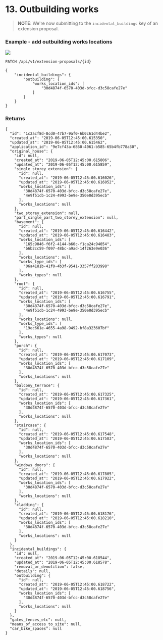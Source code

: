 # 13. Outbuilding works


> **NOTE**: We're now submitting to the `incidental_buildings` key of an extension proposal.


### Example - add outbuilding works locations

![](/static/screen15.png)

`PATCH /api/v1/extension-proposals/{id}`

    {
        "incidental_buildings": {
            "outbuilding": {
                "works_location_ids": [
                    "30d4874f-6570-403d-bfcc-d3c58cafe27e"
                ]
            }
        }
    }


### Returns

    {
      "id": "1c2acf8d-8cd0-47b7-9af0-6b0c61d44be2",
      "created_at": "2019-06-05T12:45:00.615350",
      "updated_at": "2019-06-05T12:45:00.615462",
      "application_id": "9e7cf43a-6860-4061-b585-65b4fb778a30",
      "original_house": {
        "id": null,
        "created_at": "2019-06-05T12:45:00.615806",
        "updated_at": "2019-06-05T12:45:00.615859",
        "single_storey_extension": {
          "id": null,
          "created_at": "2019-06-05T12:45:00.616026",
          "updated_at": "2019-06-05T12:45:00.616052",
          "works_location_ids": [
            "30d4874f-6570-403d-bfcc-d3c58cafe27e",
            "4e9f51cb-1c24-4993-be9e-350e0d395ecb"
          ],
          "works_locations": null
        },
        "two_storey_extension": null,
        "part_single_part_two_storey_extension": null,
        "basement": {
          "id": null,
          "created_at": "2019-06-05T12:45:00.616442",
          "updated_at": "2019-06-05T12:45:00.616483",
          "works_location_ids": [
            "165c9046-f6f2-4144-b60c-f1ca24c94054",
            "b6b2cc59-f097-48bc-a9ad-14f263e9e036"
          ],
          "works_locations": null,
          "works_type_ids": [
            "06a4181b-41f0-4b3f-9541-3357ff203998"
          ],
          "works_types": null
        },
        "roof": {
          "id": null,
          "created_at": "2019-06-05T12:45:00.616755",
          "updated_at": "2019-06-05T12:45:00.616791",
          "works_location_ids": [
            "30d4874f-6570-403d-bfcc-d3c58cafe27e",
            "4e9f51cb-1c24-4993-be9e-350e0d395ecb"
          ],
          "works_locations": null,
          "works_type_ids": [
            "19ec661e-4655-4a98-9492-bf8a323607bf"
          ],
          "works_types": null
        },
        "porch": {
          "id": null,
          "created_at": "2019-06-05T12:45:00.617073",
          "updated_at": "2019-06-05T12:45:00.617109",
          "works_location_ids": [
            "30d4874f-6570-403d-bfcc-d3c58cafe27e"
          ],
          "works_locations": null
        },
        "balcony_terrace": {
          "id": null,
          "created_at": "2019-06-05T12:45:00.617325",
          "updated_at": "2019-06-05T12:45:00.617361",
          "works_location_ids": [
            "30d4874f-6570-403d-bfcc-d3c58cafe27e"
          ],
          "works_locations": null
        },
        "staircase": {
          "id": null,
          "created_at": "2019-06-05T12:45:00.617548",
          "updated_at": "2019-06-05T12:45:00.617583",
          "works_location_ids": [
            "30d4874f-6570-403d-bfcc-d3c58cafe27e"
          ],
          "works_locations": null
        },
        "windows_doors": {
          "id": null,
          "created_at": "2019-06-05T12:45:00.617805",
          "updated_at": "2019-06-05T12:45:00.617922",
          "works_location_ids": [
            "30d4874f-6570-403d-bfcc-d3c58cafe27e"
          ],
          "works_locations": null
        },
        "cladding": {
          "id": null,
          "created_at": "2019-06-05T12:45:00.618176",
          "updated_at": "2019-06-05T12:45:00.618210",
          "works_location_ids": [
            "30d4874f-6570-403d-bfcc-d3c58cafe27e"
          ],
          "works_locations": null
        }
      },
      "incidental_buildings": {
        "id": null,
        "created_at": "2019-06-05T12:45:00.618544",
        "updated_at": "2019-06-05T12:45:00.618578",
        "removal_or_demolition": false,
        "details": null,
        "outbuilding": {
          "id": null,
          "created_at": "2019-06-05T12:45:00.618722",
          "updated_at": "2019-06-05T12:45:00.618756",
          "works_location_ids": [
            "30d4874f-6570-403d-bfcc-d3c58cafe27e"
          ],
          "works_locations": null
        }
      },
      "gates_fences_etc": null,
      "means_of_access_to_site": null,
      "car_bike_spaces": null
    }
